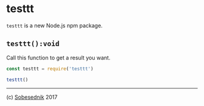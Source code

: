 # testtt

`testtt` is a new Node.js npm package.

## `testtt():void`

Call this function to get a result you want.

```js
const testtt = require('testtt')

testtt()
```

---

(c) [Sobesednik][1] 2017

[1]: https://sobes.io

